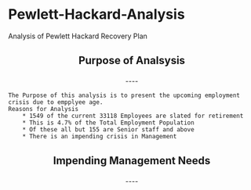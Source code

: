 # Pewlett-Hackard-Analysis
Analysis of Pewlett Hackard Recovery Plan

## <p align=center> Purpose of Analsysis
  <p align=center> ----
    
    The Purpose of this analysis is to present the upcoming employment crisis due to empplyee age.
    Reasons for Analysis
        * 1549 of the current 33118 Employees are slated for retirement
        * This is 4.7% of the Total Employment Population
        * Of these all but 155 are Senior staff and above
        * There is an impending crisis in Management
    
## <p align=center> Impending Management Needs
   <p align=center> ----
     
    
